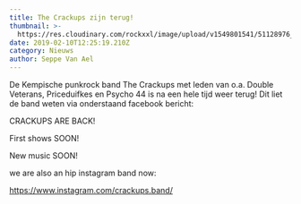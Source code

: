 ```yaml
---
title: The Crackups zijn terug!
thumbnail: >-
  https://res.cloudinary.com/rockxxl/image/upload/v1549801541/51128976_2574404282576717_2776009054722457600_n.jpg
date: 2019-02-10T12:25:19.210Z
category: Nieuws
author: Seppe Van Ael
---
```

De Kempische punkrock band The Crackups met leden van o.a. Double Veterans, Priceduifkes en Psycho 44 is na een hele tijd weer terug! Dit liet de band weten via onderstaand facebook bericht: 

CRACKUPS ARE BACK!

First shows SOON! 

New music SOON!

we are also an hip instagram band now: 

https://www.instagram.com/crackups.band/
